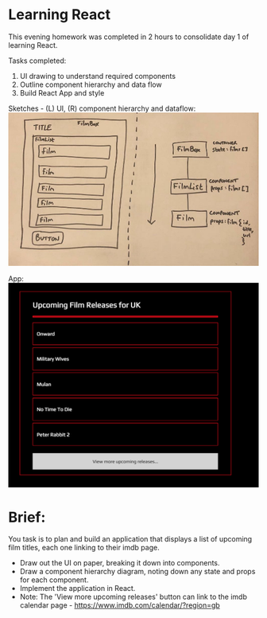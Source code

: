# Learning React

This evening homework was completed in 2 hours to consolidate day 1 of learning React.

Tasks completed:
1. UI drawing to understand required components
2. Outline component hierarchy and data flow
3. Build React App and style

Sketches - (L) UI, (R) component hierarchy and dataflow:
![Image of sketches](sketches.jpg)

App:
![Image of app](app.png)

# Brief:

You task is to plan and build an application that displays a list of upcoming film titles, each one linking to their imdb page.

- Draw out the UI on paper, breaking it down into components.
- Draw a component hierarchy diagram, noting down any state and props for each component.
- Implement the application in React.
- Note: The 'View more upcoming releases' button can link to the imdb calendar page - https://www.imdb.com/calendar/?region=gb
